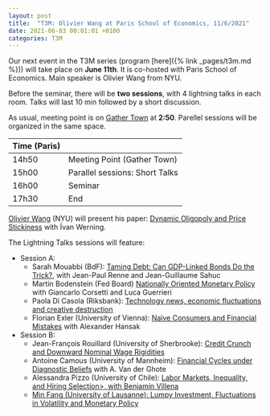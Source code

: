 ```yaml
---
layout: post
title:  "T3M: Olivier Wang at Paris School of Economics, 11/6/2021"
date: 2021-06-03 00:01:01 +0100
categories: T3M
---
```




Our next event in the T3M series (program [here]({% link _pages/t3m.md %})) will take place on __June  11th__. It is co-hosted with Paris School of Economics. Main speaker is Olivier Wang from NYU.

Before the seminar, there will be __two sessions__, with 4 lightning talks in each room. Talks will last 10 min followed by a short discussion.

As usual,  meeting point is on [Gather Town](https://gt.t2m.network) at __2:50__. Parellel sessions will be organized in the same space.


| Time (Paris) |                                |
| ------------ | ------------------------------ |
| 14h50        | Meeting Point (Gather Town)    |
| 15h00        | Parallel sessions: Short Talks |
| 16h00        | Seminar                        |
| 17h30        | End                            |

[Olivier Wang](https://www.stern.nyu.edu/faculty/bio/olivier-wang) (NYU) will present his paper: <u>Dynamic Oligopoly and Price Stickiness</u> with Ívan Werning.

The Lightning Talks sessions will feature:

- Session A:
  - Sarah Mouabbi (BdF): <u>Taming Debt: Can GDP-Linked Bonds Do the Trick?</u>, with Jean-Paul Renne and Jean-Guillaume Sahuc
  - Martin Bodenstein (Fed Board) <u>Nationally Oriented Monetary Policy</u> with Giancarlo Corsetti and Luca Guerrieri
  - Paola Di Casola	(Riksbank): <u>Technology news, economic fluctuations and creative destruction</u>
  - Florian Exler (University of Vienna): <u>Naïve Consumers and Financial Mistakes</u> with Alexander Hansak
- Session B:
  - Jean-François Rouillard (University of Sherbrooke): <u>Credit Crunch and Downward Nominal Wage Rigidities</u>
  - Antoine Camous (University of Mannheim): <u>Financial Cycles under Diagnostic Beliefs</u> with A. Van der Ghote
  - Alessandra Pizzo (University of Chile): <u>Labor Markets, Inequality, and Hiring Selection>, with Benjamín Villena
  - Min Fang (University of Lausanne): <u>Lumpy Investment, Fluctuations in Volatility and Monetary Policy</u>